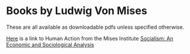 # Books by Ludwig Von Mises
These are all available as downloadable pdfs unless specified otherwise.

[Here](https://cdn.mises.org/files/2024-09/Human%20Action.pdf) is a link to Human Action from the Mises Institute
[Socialism: An Economic and Sociological Analysis](https://cdn.mises.org/Socialism%20An%20Economic%20and%20Sociological%20Analysis_3.pdf)
